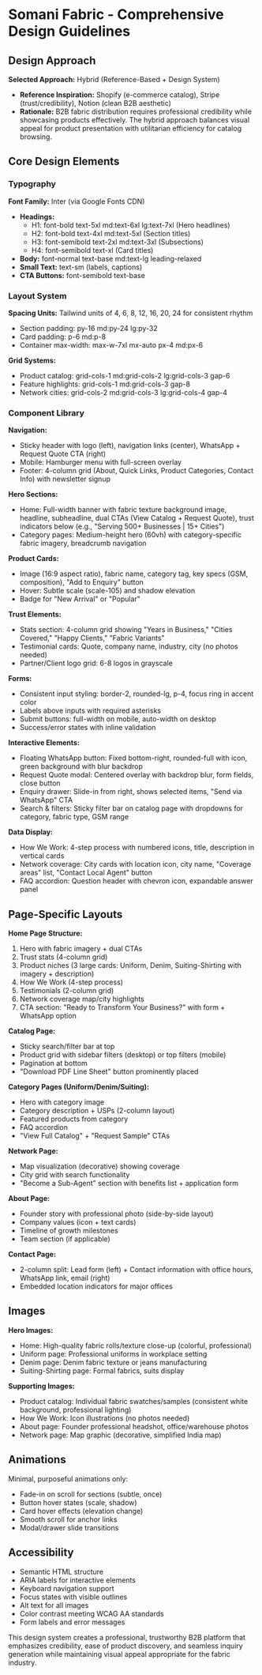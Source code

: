 # Somani Fabric - Comprehensive Design Guidelines

## Design Approach

**Selected Approach:** Hybrid (Reference-Based + Design System)
- **Reference Inspiration:** Shopify (e-commerce catalog), Stripe (trust/credibility), Notion (clean B2B aesthetic)
- **Rationale:** B2B fabric distribution requires professional credibility while showcasing products effectively. The hybrid approach balances visual appeal for product presentation with utilitarian efficiency for catalog browsing.

## Core Design Elements

### Typography
**Font Family:** Inter (via Google Fonts CDN)
- **Headings:** 
  - H1: font-bold text-5xl md:text-6xl lg:text-7xl (Hero headlines)
  - H2: font-bold text-4xl md:text-5xl (Section titles)
  - H3: font-semibold text-2xl md:text-3xl (Subsections)
  - H4: font-semibold text-xl (Card titles)
- **Body:** font-normal text-base md:text-lg leading-relaxed
- **Small Text:** text-sm (labels, captions)
- **CTA Buttons:** font-semibold text-base

### Layout System
**Spacing Units:** Tailwind units of 4, 6, 8, 12, 16, 20, 24 for consistent rhythm
- Section padding: py-16 md:py-24 lg:py-32
- Card padding: p-6 md:p-8
- Container max-width: max-w-7xl mx-auto px-4 md:px-6

**Grid Systems:**
- Product catalog: grid-cols-1 md:grid-cols-2 lg:grid-cols-3 gap-6
- Feature highlights: grid-cols-1 md:grid-cols-3 gap-8
- Network cities: grid-cols-2 md:grid-cols-3 lg:grid-cols-4 gap-4

### Component Library

**Navigation:**
- Sticky header with logo (left), navigation links (center), WhatsApp + Request Quote CTA (right)
- Mobile: Hamburger menu with full-screen overlay
- Footer: 4-column grid (About, Quick Links, Product Categories, Contact Info) with newsletter signup

**Hero Sections:**
- Home: Full-width banner with fabric texture background image, headline, subheadline, dual CTAs (View Catalog + Request Quote), trust indicators below (e.g., "Serving 500+ Businesses | 15+ Cities")
- Category pages: Medium-height hero (60vh) with category-specific fabric imagery, breadcrumb navigation

**Product Cards:**
- Image (16:9 aspect ratio), fabric name, category tag, key specs (GSM, composition), "Add to Enquiry" button
- Hover: Subtle scale (scale-105) and shadow elevation
- Badge for "New Arrival" or "Popular"

**Trust Elements:**
- Stats section: 4-column grid showing "Years in Business," "Cities Covered," "Happy Clients," "Fabric Variants"
- Testimonial cards: Quote, company name, industry, city (no photos needed)
- Partner/Client logo grid: 6-8 logos in grayscale

**Forms:**
- Consistent input styling: border-2, rounded-lg, p-4, focus ring in accent color
- Labels above inputs with required asterisks
- Submit buttons: full-width on mobile, auto-width on desktop
- Success/error states with inline validation

**Interactive Elements:**
- Floating WhatsApp button: Fixed bottom-right, rounded-full with icon, green background with blur backdrop
- Request Quote modal: Centered overlay with backdrop blur, form fields, close button
- Enquiry drawer: Slide-in from right, shows selected items, "Send via WhatsApp" CTA
- Search & filters: Sticky filter bar on catalog page with dropdowns for category, fabric type, GSM range

**Data Display:**
- How We Work: 4-step process with numbered icons, title, description in vertical cards
- Network coverage: City cards with location icon, city name, "Coverage areas" list, "Contact Local Agent" button
- FAQ accordion: Question header with chevron icon, expandable answer panel

## Page-Specific Layouts

**Home Page Structure:**
1. Hero with fabric imagery + dual CTAs
2. Trust stats (4-column grid)
3. Product niches (3 large cards: Uniform, Denim, Suiting-Shirting with imagery + description)
4. How We Work (4-step process)
5. Testimonials (2-column grid)
6. Network coverage map/city highlights
7. CTA section: "Ready to Transform Your Business?" with form + WhatsApp option

**Catalog Page:**
- Sticky search/filter bar at top
- Product grid with sidebar filters (desktop) or top filters (mobile)
- Pagination at bottom
- "Download PDF Line Sheet" button prominently placed

**Category Pages (Uniform/Denim/Suiting):**
- Hero with category image
- Category description + USPs (2-column layout)
- Featured products from category
- FAQ accordion
- "View Full Catalog" + "Request Sample" CTAs

**Network Page:**
- Map visualization (decorative) showing coverage
- City grid with search functionality
- "Become a Sub-Agent" section with benefits list + application form

**About Page:**
- Founder story with professional photo (side-by-side layout)
- Company values (icon + text cards)
- Timeline of growth milestones
- Team section (if applicable)

**Contact Page:**
- 2-column split: Lead form (left) + Contact information with office hours, WhatsApp link, email (right)
- Embedded location indicators for major offices

## Images

**Hero Images:**
- Home: High-quality fabric rolls/texture close-up (colorful, professional)
- Uniform page: Professional uniforms in workplace setting
- Denim page: Denim fabric texture or jeans manufacturing
- Suiting-Shirting page: Formal fabrics, suits display

**Supporting Images:**
- Product catalog: Individual fabric swatches/samples (consistent white background, professional lighting)
- How We Work: Icon illustrations (no photos needed)
- About page: Founder professional headshot, office/warehouse photos
- Network page: Map graphic (decorative, simplified India map)

## Animations
Minimal, purposeful animations only:
- Fade-in on scroll for sections (subtle, once)
- Button hover states (scale, shadow)
- Card hover effects (elevation change)
- Smooth scroll for anchor links
- Modal/drawer slide transitions

## Accessibility
- Semantic HTML structure
- ARIA labels for interactive elements
- Keyboard navigation support
- Focus states with visible outlines
- Alt text for all images
- Color contrast meeting WCAG AA standards
- Form labels and error messages

This design system creates a professional, trustworthy B2B platform that emphasizes credibility, ease of product discovery, and seamless inquiry generation while maintaining visual appeal appropriate for the fabric industry.